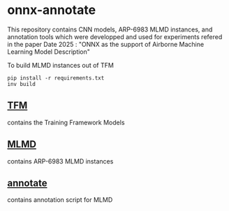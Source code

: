 # onnx-annotate
This repository contains CNN models, ARP-6983 MLMD instances, and annotation tools which 
were developped and used for experiments refered in the paper Date 2025 : "ONNX as the support of Airborne Machine Learning Model Description"

To build MLMD instances out of TFM

    pip install -r requirements.txt
    inv build

## [TFM](TFM) 
contains the Training Framework Models

## [MLMD](MLMD)
contains ARP-6983 MLMD instances 

## [annotate](annotate) 
contains annotation script for MLMD
